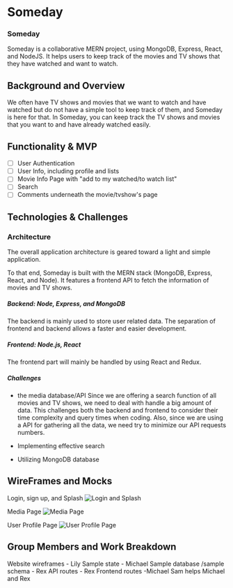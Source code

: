 # Someday

### Someday

Someday is a collaborative MERN project, using MongoDB, Express, React, and NodeJS. It helps users to keep track of the movies and TV shows that they have watched and want to watch. 

## Background and Overview
We often have TV shows and movies that we want to watch and have watched but do not have a simple tool to keep track of them, and Someday is here for that. In Someday, you can keep track the TV shows and movies that you want to and have already watched easily.

## Functionality & MVP
- [ ] User Authentication
- [ ] User Info, including profile and lists
- [ ] Movie Info Page with "add to my watched/to watch list"
- [ ] Search
- [ ] Comments underneath the movie/tvshow's page

## Technologies & Challenges

### Architecture 
The overall application architecture is geared toward a light and simple application.

To that end, Someday is built with the MERN stack (MongoDB, Express, React, and Node). It features a frontend API to fetch the information of movies and TV shows. 

##### Backend: Node, Express, and MongoDB
The backend is mainly used to store user related data. The separation of frontend and backend allows a faster and easier development. 

##### Frontend: Node.js, React
The frontend part will mainly be handled by using React and Redux. 

##### Challenges

* the media database/API
Since we are offering a search function of all movies and TV shows, we need to deal with handle a big amount of data. This challenges both the backend and frontend to consider their time complexity and query times when coding. 
Also, since we are using a API for gathering all the data, we need try to minimize our API requests numbers. 

* Implementing effective search
* Utilizing MongoDB database 

## WireFrames and Mocks
Login, sign up, and Splash
![Login and Splash](https://github.com/lilyzhaoyilu/someday/blob/main/assets/Login%20%26%20Splash.png)

Media Page
![Media Page](https://github.com/lilyzhaoyilu/someday/blob/main/assets/media%20page.png)

User Profile Page
![User Profile Page](https://github.com/lilyzhaoyilu/someday/blob/main/assets/userpage.png)

## Group Members and Work Breakdown
Website wireframes - Lily
Sample state - Michael
Sample database /sample schema - Rex
API routes - Rex
Frontend routes -Michael
Sam helps Michael and Rex
